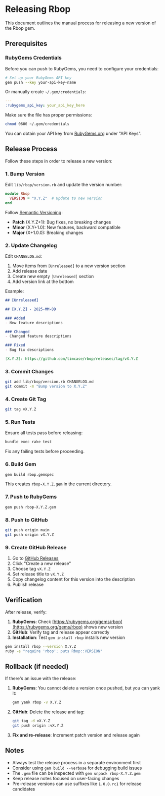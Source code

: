 # Releasing Rbop

This document outlines the manual process for releasing a new version of the Rbop gem.

## Prerequisites

### RubyGems Credentials

Before you can push to RubyGems, you need to configure your credentials:

```bash
# Set up your RubyGems API key
gem push --key your-api-key-name
```

Or manually create `~/.gem/credentials`:

```yaml
---
:rubygems_api_key: your_api_key_here
```

Make sure the file has proper permissions:

```bash
chmod 0600 ~/.gem/credentials
```

You can obtain your API key from [RubyGems.org](https://rubygems.org/profile/edit) under "API Keys".

## Release Process

Follow these steps in order to release a new version:

### 1. Bump Version

Edit `lib/rbop/version.rb` and update the version number:

```ruby
module Rbop
  VERSION = "X.Y.Z"  # Update to new version
end
```

Follow [Semantic Versioning](https://semver.org/):
- **Patch** (X.Y.Z+1): Bug fixes, no breaking changes
- **Minor** (X.Y+1.0): New features, backward compatible
- **Major** (X+1.0.0): Breaking changes

### 2. Update Changelog

Edit `CHANGELOG.md`:

1. Move items from `[Unreleased]` to a new version section
2. Add release date
3. Create new empty `[Unreleased]` section
4. Add version link at the bottom

Example:

```markdown
## [Unreleased]

## [X.Y.Z] - 2025-MM-DD

### Added
- New feature descriptions

### Changed
- Changed feature descriptions

### Fixed
- Bug fix descriptions

[X.Y.Z]: https://github.com/timcase/rbop/releases/tag/vX.Y.Z
```

### 3. Commit Changes

```bash
git add lib/rbop/version.rb CHANGELOG.md
git commit -m "Bump version to X.Y.Z"
```

### 4. Create Git Tag

```bash
git tag vX.Y.Z
```

### 5. Run Tests

Ensure all tests pass before releasing:

```bash
bundle exec rake test
```

Fix any failing tests before proceeding.

### 6. Build Gem

```bash
gem build rbop.gemspec
```

This creates `rbop-X.Y.Z.gem` in the current directory.

### 7. Push to RubyGems

```bash
gem push rbop-X.Y.Z.gem
```

### 8. Push to GitHub

```bash
git push origin main
git push origin vX.Y.Z
```

### 9. Create GitHub Release

1. Go to [GitHub Releases](https://github.com/timcase/rbop/releases)
2. Click "Create a new release"
3. Choose tag `vX.Y.Z`
4. Set release title to `vX.Y.Z`
5. Copy changelog content for this version into the description
6. Publish release

## Verification

After release, verify:

1. **RubyGems**: Check [https://rubygems.org/gems/rbop](https://rubygems.org/gems/rbop) shows new version
2. **GitHub**: Verify tag and release appear correctly
3. **Installation**: Test `gem install rbop` installs new version

```bash
gem install rbop --version X.Y.Z
ruby -e "require 'rbop'; puts Rbop::VERSION"
```

## Rollback (if needed)

If there's an issue with the release:

1. **RubyGems**: You cannot delete a version once pushed, but you can yank it:
   ```bash
   gem yank rbop -v X.Y.Z
   ```

2. **GitHub**: Delete the release and tag:
   ```bash
   git tag -d vX.Y.Z
   git push origin :vX.Y.Z
   ```

3. **Fix and re-release**: Increment patch version and release again

## Notes

- Always test the release process in a separate environment first
- Consider using `gem build --verbose` for debugging build issues
- The `.gem` file can be inspected with `gem unpack rbop-X.Y.Z.gem`
- Keep release notes focused on user-facing changes
- Pre-release versions can use suffixes like `1.0.0.rc1` for release candidates